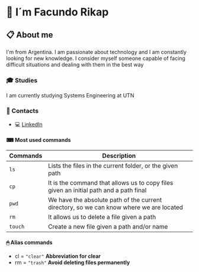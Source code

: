 <!-- http://localhost:8080/frikap/index.html -->
<!-- npx @11ty/eleventy --serve -->
# 👋 I´m Facundo Rikap
## 📋 About me
I'm from Argentina. I am passionate about technology and I am constantly looking for new knowledge. I consider myself someone capable of facing difficult situations and dealing with them in the best way 
### 🎓 Studies
I am currently studying Systems Engineering at UTN
### 📢 Contacts
* 💻 [LinkedIn](https://www.linkedin.com/in/facundo-perez-rikap-530562171/)
#### ⌨ Most used commands
| Commands | Description |
| -------- | ----------- |
| `ls` | Lists the files in the current folder, or the given path |
| `cp` | It is the command that allows us to copy files given an initial path and a path final |
| `pwd` | We have the absolute path of the current directory, so we can know where we are located |
| `rm` | It allows us to delete a file given a path |
| `touch` | Create a new file given a path and/or name |
#### 🖱 Alias commands
* cl = `"clear"` **Abbreviation for clear**
* rm = `"trash"` **Avoid deleting files permanently**